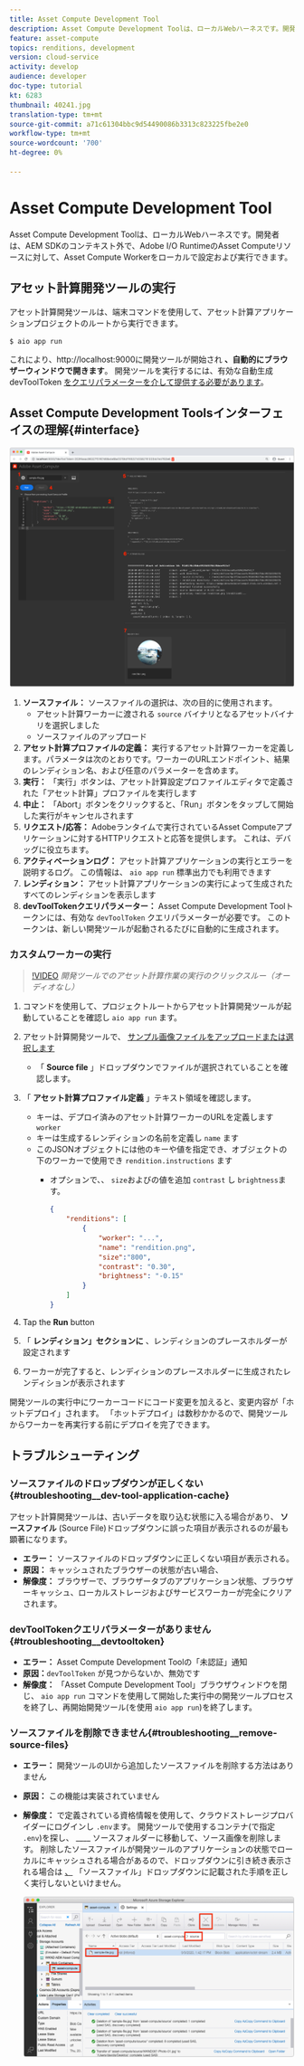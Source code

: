 ```yaml
---
title: Asset Compute Development Tool
description: Asset Compute Development Toolは、ローカルWebハーネスです。開発者は、AEM SDKのコンテキスト外で、Adobe I/O RuntimeのAsset Computeリソースに対して、Asset Compute Workerをローカルで設定および実行できます。
feature: asset-compute
topics: renditions, development
version: cloud-service
activity: develop
audience: developer
doc-type: tutorial
kt: 6283
thumbnail: 40241.jpg
translation-type: tm+mt
source-git-commit: a71c61304bbc9d54490086b3313c823225fbe2e0
workflow-type: tm+mt
source-wordcount: '700'
ht-degree: 0%

---
```



# Asset Compute Development Tool

Asset Compute Development Toolは、ローカルWebハーネスです。開発者は、AEM SDKのコンテキスト外で、Adobe I/O RuntimeのAsset Computeリソースに対して、Asset Compute Workerをローカルで設定および実行できます。

## アセット計算開発ツールの実行

アセット計算開発ツールは、端末コマンドを使用して、アセット計算アプリケーションプロジェクトのルートから実行できます。

```
$ aio app run
```

これにより、http://localhost:9000に開発ツールが開始され __、自動的にブラウザーウィンドウで開きます__。 開発ツールを実行するには、有効な自動生成devToolToken [をクエリパラメーターを介して提供する必要があります](#troubleshooting__devtooltoken)。

## Asset Compute Development Toolsインターフェイスの理解{#interface}

![Asset Compute Development Tool](./assets/development-tool/asset-compute-dev-tool.png)

1. __ソースファイル：__ ソースファイルの選択は、次の目的に使用されます。
   + アセット計算ワーカーに渡される `source` バイナリとなるアセットバイナリを選択しました
   + ソースファイルのアップロード
1. __アセット計算プロファイルの定義：__ 実行するアセット計算ワーカーを定義します。パラメータは次のとおりです。ワーカーのURLエンドポイント、結果のレンディション名、および任意のパラメーターを含めます。
1. __実行：__ 「実行」ボタンは、アセット計算設定プロファイルエディタで定義された「アセット計算」プロファイルを実行します
1. __中止：__ 「Abort」ボタンをクリックすると、「Run」ボタンをタップして開始した実行がキャンセルされます
1. __リクエスト/応答：__ Adobeランタイムで実行されているAsset Computeアプリケーションに対するHTTPリクエストと応答を提供します。 これは、デバッグに役立ちます。
1. __アクティベーションログ：__ アセット計算アプリケーションの実行とエラーを説明するログ。 この情報は、 `aio app run` 標準出力でも利用できます
1. __レンディション：__ アセット計算アプリケーションの実行によって生成されたすべてのレンディションを表示します
1. __devToolTokenクエリパラメーター：__ Asset Compute Development Toolトークンには、有効な `devToolToken` クエリパラメーターが必要です。 このトークンは、新しい開発ツールが起動されるたびに自動的に生成されます。

### カスタムワーカーの実行

>[!VIDEO](https://video.tv.adobe.com/v/40241?quality=12&learn=on)
_開発ツールでのアセット計算作業の実行のクリックスルー（オーディオなし）_

1. コマンドを使用して、プロジェクトルートからアセット計算開発ツールが起動していることを確認し `aio app run` ます。
1. アセット計算開発ツールで、 [サンプル画像ファイルをアップロードまたは選択します](../assets/samples/sample-file.jpg)
   + 「 __Source file__ 」ドロップダウンでファイルが選択されていることを確認します。
1. 「 __アセット計算プロファイル定義__ 」テキスト領域を確認します。
   + キーは、デプロイ済みのアセット計算ワーカーのURLを定義します `worker`
   + キーは生成するレンディションの名前を定義し `name` ます
   + このJSONオブジェクトには他のキーや値を指定でき、オブジェクトの下のワーカーで使用でき `rendition.instructions` ます
      + オプションで、、 `size`およびの値を追加 `contrast` し `brightness`ます。

         ```json
         {
             "renditions": [
                 {
                     "worker": "...",
                     "name": "rendition.png",
                     "size":"800",
                     "contrast": "0.30",
                     "brightness": "-0.15"
                 }
             ]
         }
         ```

1. Tap the __Run__ button
1. 「 __レンディション」セクションに__ 、レンディションのプレースホルダーが設定されます
1. ワーカーが完了すると、レンディションのプレースホルダーに生成されたレンディションが表示されます

開発ツールの実行中にワーカーコードにコード変更を加えると、変更内容が「ホットデプロイ」されます。 「ホットデプロイ」は数秒かかるので、開発ツールからワーカーを再実行する前にデプロイを完了できます。

## トラブルシューティング

### ソースファイルのドロップダウンが正しくない{#troubleshooting__dev-tool-application-cache}

アセット計算開発ツールは、古いデータを取り込む状態に入る場合があり、 __ソースファイル__ (Source File)ドロップダウンに誤った項目が表示されるのが最も顕著になります。

+ __エラー：__ ソースファイルのドロップダウンに正しくない項目が表示される。
+ __原因：__ キャッシュされたブラウザーの状態が古い場合、
+ __解像度：__ ブラウザーで、ブラウザータブのアプリケーション状態、ブラウザーキャッシュ、ローカルストレージおよびサービスワーカーが完全にクリアされます。

### devToolTokenクエリパラメーターがありません{#troubleshooting__devtooltoken}

+ __エラー：__ Asset Compute Development Toolの「未認証」通知
+ __原因：__`devToolToken` が見つからないか、無効です
+ __解像度：__ 「Asset Compute Development Tool」ブラウザウィンドウを閉じ、 `aio app run` コマンドを使用して開始した実行中の開発ツールプロセスを終了し、再開始開発ツール(を使用 `aio app run`)を終了します。

### ソースファイルを削除できません{#troubleshooting__remove-source-files}

+ __エラー：__ 開発ツールのUIから追加したソースファイルを削除する方法はありません
+ __原因：__ この機能は実装されていません
+ __解像度：__ で定義されている資格情報を使用して、クラウドストレージプロバイダーにログインし `.env`ます。 開発ツールで使用するコンテナ(で指定 `.env`)を探し、 ____ ソースフォルダーに移動して、ソース画像を削除します。 削除したソースファイルが開発ツールのアプリケーションの状態でローカルにキャッシュされる場合があるので、ドロップダウンに引き続き表示される場合は [、](#troubleshooting__dev-tool-application-cache) 「ソースファイル」ドロップダウンに記載された手順を正しく実行しないといけません。

   ![Microsoft Azure Blob Storage](./assets/development-tool/troubleshooting__remove-source-files.png)
